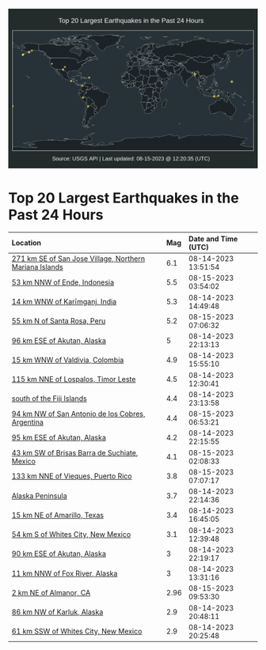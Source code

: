 ![Map](./map.png)

# Top 20 Largest Earthquakes in the Past 24 Hours

| Location | Mag | Date and Time (UTC) |
|:---|:---|:---|
| [271 km SE of San Jose Village, Northern Mariana Islands](https://earthquake.usgs.gov/earthquakes/eventpage/us6000kzv3) | 6.1 | 08-14-2023 13:51:54 |
| [53 km NNW of Ende, Indonesia](https://earthquake.usgs.gov/earthquakes/eventpage/us6000l005) | 5.5 | 08-15-2023 03:54:02 |
| [14 km WNW of Karīmganj, India](https://earthquake.usgs.gov/earthquakes/eventpage/us6000kzvl) | 5.3 | 08-14-2023 14:49:48 |
| [55 km N of Santa Rosa, Peru](https://earthquake.usgs.gov/earthquakes/eventpage/us6000l01r) | 5.2 | 08-15-2023 07:06:32 |
| [96 km ESE of Akutan, Alaska](https://earthquake.usgs.gov/earthquakes/eventpage/us6000kzz0) | 5 | 08-14-2023 22:13:13 |
| [15 km WNW of Valdivia, Colombia](https://earthquake.usgs.gov/earthquakes/eventpage/us6000kzwn) | 4.9 | 08-14-2023 15:55:10 |
| [115 km NNE of Lospalos, Timor Leste](https://earthquake.usgs.gov/earthquakes/eventpage/us6000kzuu) | 4.5 | 08-14-2023 12:30:41 |
| [south of the Fiji Islands](https://earthquake.usgs.gov/earthquakes/eventpage/us6000kzze) | 4.4 | 08-14-2023 23:13:58 |
| [94 km NW of San Antonio de los Cobres, Argentina](https://earthquake.usgs.gov/earthquakes/eventpage/us6000l01l) | 4.4 | 08-15-2023 06:53:21 |
| [95 km ESE of Akutan, Alaska](https://earthquake.usgs.gov/earthquakes/eventpage/us6000kzz8) | 4.2 | 08-14-2023 22:15:55 |
| [43 km SW of Brisas Barra de Suchiate, Mexico](https://earthquake.usgs.gov/earthquakes/eventpage/us6000kzzt) | 4.1 | 08-15-2023 02:08:33 |
| [133 km NNE of Vieques, Puerto Rico](https://earthquake.usgs.gov/earthquakes/eventpage/pr2023227000) | 3.8 | 08-15-2023 07:07:17 |
| [Alaska Peninsula](https://earthquake.usgs.gov/earthquakes/eventpage/ak023ae4n1q7) | 3.7 | 08-14-2023 22:14:36 |
| [15 km NE of Amarillo, Texas](https://earthquake.usgs.gov/earthquakes/eventpage/tx2023pwji) | 3.4 | 08-14-2023 16:45:05 |
| [54 km S of Whites City, New Mexico](https://earthquake.usgs.gov/earthquakes/eventpage/tx2023pwbg) | 3.1 | 08-14-2023 12:39:48 |
| [90 km ESE of Akutan, Alaska](https://earthquake.usgs.gov/earthquakes/eventpage/us6000l017) | 3 | 08-14-2023 22:19:17 |
| [11 km NNW of Fox River, Alaska](https://earthquake.usgs.gov/earthquakes/eventpage/ak023adzdqwo) | 3 | 08-14-2023 13:31:16 |
| [2 km NE of Almanor, CA](https://earthquake.usgs.gov/earthquakes/eventpage/nc73924331) | 2.96 | 08-15-2023 09:53:30 |
| [86 km NW of Karluk, Alaska](https://earthquake.usgs.gov/earthquakes/eventpage/ak023ae3nf1z) | 2.9 | 08-14-2023 20:48:11 |
| [61 km SSW of Whites City, New Mexico](https://earthquake.usgs.gov/earthquakes/eventpage/us6000kzyc) | 2.9 | 08-14-2023 20:25:48 |
